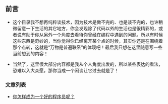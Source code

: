 ## 前言

* 这个目录我不想再纯粹谈技术，因为技术是做不完的、也是谈不完的，也许稍微留意一下生活的其它地方，你会发现除了代码以外的生活也是很精彩的，或者说有助于你从另外一个角度去看待你曾经在编程中遇到的问题。所以有时候这些东西是奇妙的，当你觉得你已经离开某个点的时候，其实你还是在围绕着那个点转，这就是“万物是普遍联系”的体现吧！最后我只想在这里随意写一些当前想到的内容！

* 当然了，这里很大部分内容都是我从个人角度出发的，所以某些表达的看法，恐难以入大众愿，那你当成一个闲谈让它过去就是了！

### 文章列表

* [你怎样成为一个好的程序员呢？](https://github.com/woai30231/front-end-small-talk/blob/master/1/readme.md)